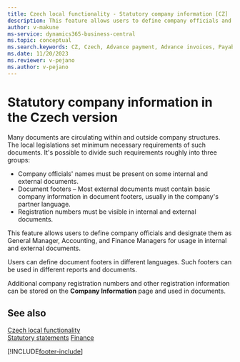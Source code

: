 ```yaml
---
title: Czech local functionality - Statutory company information [CZ]
description: This feature allows users to define company officials and designate them as General Manager, Accounting, and Finance Managers in internal and external documents.
author: v-makune
ms-service: dynamics365-business-central
ms.topic: conceptual
ms.search.keywords: CZ, Czech, Advance payment, Advance invoices, Payables, Finance,  Cash, EET, Cash Desk
ms.date: 11/20/2023
ms.reviewer: v-pejano
ms.author: v-pejano
---
```


# Statutory company information in the Czech version

Many documents are circulating within and outside company structures. The local legislations set minimum necessary requirements of such documents. It's possible to divide such requirements roughly into three groups:

- Company officials' names must be present on some internal and external documents.
- Document footers – Most external documents must contain basic company information in document footers, usually in the company's partner language.
- Registration numbers must be visible in internal and external documents.

This feature allows users to define company officials and designate them as General Manager, Accounting, and Finance Managers for usage in internal and external documents.

Users can define document footers in different languages. Such footers can be used in different reports and documents.

Additional company registration numbers and other registration information can be stored on the **Company Information** page and used in documents.

## See also

[Czech local functionality](czech-local-functionality.md)  
[Statutory statements](statutory-statements.md)
[Finance](../../finance.md)

[!INCLUDE[footer-include](../../includes/footer-banner.md)]